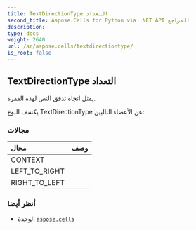 ```yaml
---
title: TextDirectionType التعداد
second_title: Aspose.Cells for Python via .NET API المراجع
description:
type: docs
weight: 2640
url: /ar/aspose.cells/textdirectiontype/
is_root: false
---
```

##  TextDirectionType التعداد
يمثل اتجاه تدفق النص لهذه الفقرة.



يكشف النوع TextDirectionType عن الأعضاء التاليين:

###  مجالات
| مجال| وصف|
| :- | :- |
| CONTEXT |  |
| LEFT_TO_RIGHT |  |
| RIGHT_TO_LEFT |  |



###  أنظر أيضا
* الوحدة [`aspose.cells`](..)
